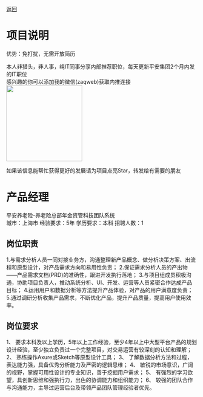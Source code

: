 [返回](../../)

# 项目说明

优势：免打扰，无需开放简历

本人非猎头，非人事，纯IT同事分享内部推荐职位，每天更新平安集团2个月内发的IT职位  
感兴趣的你可以添加我的微信(zaqweb)获取内推连接  
<img src="https://github.com/zaqweb/PA-IT-JOBS/blob/master/WechatICode.jpeg"  height="200" width="200">

如果该信息能帮忙获得更好的发展请为项目点亮Star，转发给有需要的朋友

# 产品经理
平安养老险-养老险总部年金资管科技团队系统  
城市：上海市 经验要求：5年 学历要求：本科  招聘人数：1

## 岗位职责
1.与需求分析人员一同对接业务方，沟通整理新产品概念、做分析决策方案、出流程和原型设计，对产品需求方向和易用性负责；
2.保证需求分析人员的产出物——产品需求文档(PRD)的准确性，跟进开发执行落地；
3.与项目组成员积极沟通，协助项目负责人，推动系统分析、UI、开发、运营等人员紧密合作达成产品目标；
4.运用用户和数据分析等方法提升产品体验，对产品的用户满意度负责；
5.通过调研分析收集产品需求，不断优化产品，提升产品质量，提高用户使用效率。

## 岗位要求
1、 要求本科及以上学历，5年以上工作经验，至少4年以上中大型平台产品的规划设计经验，至少独立负责过一个完整项目，对交易运营有较深刻的认知和理解；
2、 熟练操作Axure或Sketch等原型设计工具；
3、 了解数据分析方法和过程，表达能力强，具备优秀分析能力及严密的逻辑思维；
4、 敏锐的市场意识，广阔的视野，掌握可用性设计的专业知识，善于挖掘用户需求；
5、 有强烈的学习欲望，具创新思维和强执行力，出色的协调能力和组织能力；
6、 较强的团队合作与沟通能力，主导过运营后台及带领产品团队管理经验者优先。




